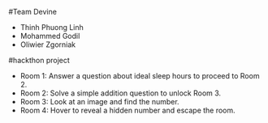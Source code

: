 #Team Devine
- Thinh Phuong Linh
- Mohammed Godil
- Oliwier Zgorniak

#hackthon project
- Room 1: Answer a question about ideal sleep hours to proceed to Room 2.
- Room 2: Solve a simple addition question to unlock Room 3.
- Room 3: Look at an image and find the number.
- Room 4: Hover to reveal a hidden number and escape the room.
